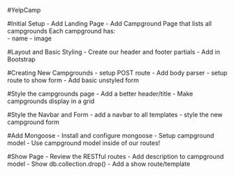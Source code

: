 #YelpCamp

#Initial Setup
    - Add Landing Page
    - Add Campground Page that lists all campgrounds
        Each campground has:    
            - name
            - image

#Layout and Basic Styling
    - Create our header and footer partials
    - Add in Bootstrap

#Creating New Campgrounds
    - setup POST route
    - Add body parser
    - setup route to show form
    - Add basic unstyled form 

#Style the campgrounds page
    - Add a better header/title
    - Make campgrounds display in a grid

#Style the Navbar and Form
    - add a navbar to all templates
    - style the new campground form

#Add Mongoose
    - Install and configure mongoose
    - Setup campground model
    - Use campground model inside of our routes!

#Show Page
    - Review the RESTful routes
    - Add description to campground model
    - Show db.collection.drop()
    - Add a show route/template  